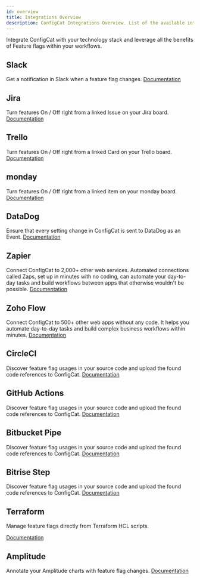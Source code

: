 ```yaml
---
id: overview
title: Integrations Overview
description: ConfigCat Integrations Overview. List of the available integrations like Datadog, GitHub, CircleCI, Bitbucket, Bitrise, Slack, Trello, Zapier, Jira, Terraform, Amplitude
---
```


Integrate ConfigCat with your technology stack and leverage all the benefits of Feature flags within your workflows.

## Slack

Get a notification in Slack when a feature flag changes.
[Documentation](integrations/slack)

## Jira

Turn features On / Off right from a linked Issue on your Jira board.
[Documentation](integrations/jira)

## Trello

Turn features On / Off right from a linked Card on your Trello board.
[Documentation](integrations/trello)

## monday

Turn features On / Off right from a linked item on your monday board.
[Documentation](integrations/monday)

## DataDog

Ensure that every setting change in ConfigCat is sent to DataDog as an Event.
[Documentation](integrations/datadog)

## Zapier

Connect ConfigCat to 2,000+ other web services. Automated connections called Zaps, set up in minutes with no coding, can automate your day-to-day tasks and build workflows between apps that otherwise wouldn't be possible.
[Documentation](integrations/zapier)

## Zoho Flow

Connect ConfigCat to 500+ other web apps without any code. It helps you automate day-to-day tasks and build complex business workflows within minutes.
[Documentation](integrations/zoho-flow)

## CircleCI

Discover feature flag usages in your source code and upload the found code references to ConfigCat.
[Documentation](integrations/circleci)

## GitHub Actions

Discover feature flag usages in your source code and upload the found code references to ConfigCat.
[Documentation](integrations/github)

## Bitbucket Pipe

Discover feature flag usages in your source code and upload the found code references to ConfigCat.
[Documentation](integrations/bitbucket)

## Bitrise Step

Discover feature flag usages in your source code and upload the found code references to ConfigCat.
[Documentation](integrations/bitrise)

## Terraform

Manage feature flags directly from Terraform HCL scripts.

[Documentation](integrations/terraform)

## Amplitude

Annotate your Amplitude charts with feature flag changes.
[Documentation](integrations/amplitude)
